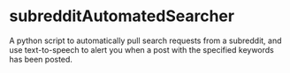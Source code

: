 # subredditAutomatedSearcher
A python script to automatically pull search requests from a subreddit, and use text-to-speech to alert you when a post with the specified keywords has been posted.
